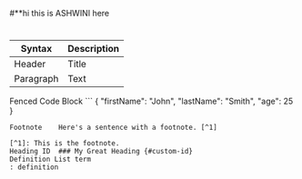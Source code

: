 #**hi this is ASHWINI here
#
 Syntax | Description |
| ----------- | ----------- |
| Header | Title |
| Paragraph | Text |
Fenced Code Block	```
{
  "firstName": "John",
  "lastName": "Smith",
  "age": 25
}
```
Footnote	Here's a sentence with a footnote. [^1]

[^1]: This is the footnote.
Heading ID	### My Great Heading {#custom-id}
Definition List	term
: definition
